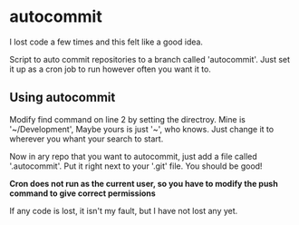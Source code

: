 autocommit
==========

I lost code a few times and this felt like a good idea.

Script to auto commit repositories to a branch called 'autocommit'. Just set it up as a cron job to run however often you want it to. 

## Using autocommit

Modify find command on line 2 by setting the directroy. Mine is '~/Development', Maybe yours is just '~', who knows. 
Just change it to wherever you whant your search to start.

Now in ary repo that you want to autocommit, just add a file called '.autocommit'. Put it right next to your '.git' file.
You should be good! 


**Cron does not run as the current user, so you have to modify the push command to give correct permissions**

If any code is lost, it isn't my fault, but I have not lost any yet. 

